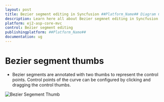 ```yaml
---
layout: post
title: Bezier segment editing in Syncfusion ##Platform_Name## Diagram Component
description: Learn here all about Bezier segmnet editing in Syncfusion ##Platform_Name## Diagram component of Syncfusion Essential JS 2 and more.
platform: ej2-asp-core-mvc
control: Bezier segment editing
publishingplatform: ##Platform_Name##
documentation: ug
---
```


# Bezier segment thumbs

* Bezier segments are annotated with two thumbs to represent the control points. Control points of the curve can be configured by clicking and dragging the control thumbs.

![Bezier Segement Thumb](../images/bezier-segement-thumb.gif)